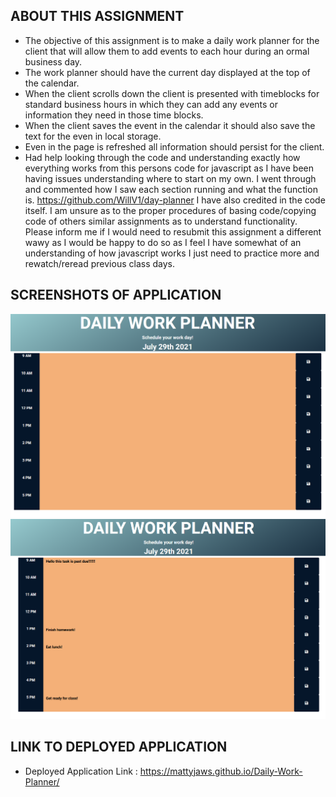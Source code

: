 ## ABOUT THIS ASSIGNMENT

- The objective of this assignment is to make a daily work planner for the client that will allow them to add events to each hour during an ormal business day.
- The work planner should have the current day displayed at the top of the calendar.
- When the client scrolls down the client is presented with timeblocks for standard business hours in which they can add any events or information they need in those time blocks. 
- When the client saves the event in the calendar it should also save the text for the even in local storage.
- Even in the page is refreshed all information should persist for the client. 
- Had help looking through the code and understanding exactly how everything works from this persons code for javascript as I have been having issues understanding where to start on my own. I went through and commented how I saw each section running and what the function is.  https://github.com/WillV1/day-planner I have also credited in the code itself. I am unsure as to the proper procedures of basing code/copying code of others similar assignments as to understand functionality. Please inform me if I would need to resubmit this assignment a different wawy as I would be happy to do so as I feel I have somewhat of an understanding of how javascript works I just need to practice more and rewatch/reread previous class days.


## SCREENSHOTS OF APPLICATION
![](./Assets/screenshots/DailyWorkPlanner1.png)
![](./Assets/screenshots/DailyWorkPlanner2.png)



## LINK TO DEPLOYED APPLICATION
- Deployed Application Link : https://mattyjaws.github.io/Daily-Work-Planner/